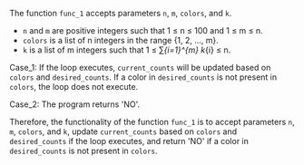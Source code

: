 The function `func_1` accepts parameters `n`, `m`, `colors`, and `k`. 
- `n` and `m` are positive integers such that 1 ≤ n ≤ 100 and 1 ≤ m ≤ n.
- `colors` is a list of n integers in the range {1, 2, ..., m}.
- `k` is a list of m integers such that 1 ≤ ∑_{i=1}^{m} k_{i} ≤ n.

Case_1: If the loop executes, `current_counts` will be updated based on `colors` and `desired_counts`. If a color in `desired_counts` is not present in `colors`, the loop does not execute.

Case_2: The program returns 'NO'.

Therefore, the functionality of the function `func_1` is to accept parameters `n`, `m`, `colors`, and `k`, update `current_counts` based on `colors` and `desired_counts` if the loop executes, and return 'NO' if a color in `desired_counts` is not present in `colors`.